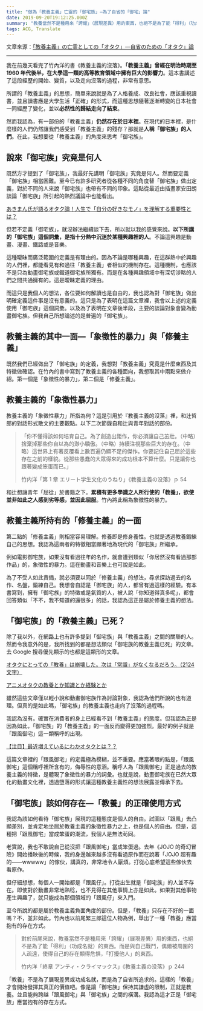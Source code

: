 ```yaml
---
title: "做為「教養主義」亡靈的「御宅族」—為了自省的「御宅」論"
date: 2019-09-20T19:12:25.000Z
summary: "教養當然不是種用來「誇耀」（展現差異）用的東西，也絕不是為了能「得利」（功成名就）的東西。而是與自己戰鬥，偶爾被周圍的人疏遠，使得自己的存在顯得危惧，「打擾他人」的東西。"
tags: ACG, Translate
---
```


文章來源：[「教養主義」の亡霊としての「オタク」―自省のための「オタク」論](http://amberfeb.hatenablog.com/entry/2013/12/29/001526)

---

我在前幾天看完了竹內洋的書《教養主義的沒落》。**「教養主義」**曾經在明治時期至 1960 年代後半，在大學這一類的高等教育領域中**擁有巨大的影響力**。這本書講述了這段經歷的開始、變質，以及走向沒落的過程，非常有意思。

所謂的「教養主義」的思想，簡單來說就是為了人格養成、改良社會，應該重視讀書，並且讀書應是大學生活「正確」的形式，而這種思想隨著逐漸轉變的日本社會一同經歷了變化，並以**必然性的歸結走向了結束**。

然而我認為，有一部份的「教養主義」**仍然存在於日本裡**。在現代的日本裡，是什麼樣的人們仍然讓我們感受到「教養主義」的殘存？那就是**人稱「御宅族」的人們**。在此，我想要從「教養主義」的角度來思考「御宅族」。

## 說來「御宅族」究竟是何人

既然方才提到了「御宅族」，我最好先講明「御宅族」究竟是何人。然而要定義「御宅族」相當困難。至今已有許多研究者從各種不同的角度替「御宅族」做出定義，對於不同的人來說「御宅族」也帶有不同的印象。這點從最近由插畫家安田朗談論「御宅族」所引起的熱烈議論中也能看出。

[あきまん氏が語るオタク論！人生で「自分の好きなモノ」を理解する重要性とは？](http://togetter.com/li/604251)

但若不定義「御宅族」，就沒辦法繼續談下去，所以就以我的感覺來說。**以下所講的「御宅族」這個詞彙，是指十分熱中沉迷於某種興趣裡的人**。不論這興趣是動畫、漫畫、鐵路或是音樂。

這種曖昧而廣泛範圍的定義是有理由的。因為不論是哪種興趣，在這群熱中於興趣的人們裡，都能看見有和過往「教養主義」者相似的機制存在。這種機制，也應該不是只為動畫御宅族或鐵道御宅族所獨有。而是在各種興趣領域中有深切涉略的人們之間共通擁有的。這是曖昧定義的理由。

而這只是我個人的想法，各位要如何解讀也是自由的，我也認為對「御宅族」做出明確定義這件事是沒有意義的。這只是為了表明在這篇文章裡，我會以上述的定義使用「御宅族」這個詞彙。以及為了表明在文章後半段，主要的談論對象會變為動畫御宅族。但我自己所想論述的是普遍的「御宅族」。

## 教養主義的其中一面—「象徵性的暴力」與「修養主義」

既然我們已經做出了「御宅族」的定義，我想對「教養主義」究竟是什麼東西及其特徵做確認。在竹內的書中寫到了教養主義的各種面向，我想取其中兩點來做介紹。第一個是「象徵性的暴力」，第二個是「修養主義」。

## 教養主義的「象徵性暴力」

教養主義的「象徵性暴力」所指為何？這是引用於『教養主義的沒落』裡，和辻哲郎的對話形式散文的主要觀點。以下二次節錄自和辻與青年對話的部份。

> 「你不懂得該如何培育自己。為了創造出鉅作，你必須讓自己茁壯。（中略）捨棄掉那些你自以為的渺小驕傲。（中略）持續注視那些巨大的存在。（中略）這世界上有著反覆看上數百遍仍顯不足的傑作。你要記住自己屈於這些存在之前的樣貌。從那些愚蠢的大眾得來的成功根本不算什麼。只是讓你也跟著變成笨蛋而已。」
>
> 竹内洋「第 1 章 エリート学生文化のうねり」《教養主義の没落》ｐ 54

和辻想讓青年「屈從」於書籍之下。**累積有更多學識之人所行使的「教養」，欲使並非如此之人感到劣等感，並因此屈服**。竹內將此稱為象徵性的暴力。

## 教養主義所持有的「修養主義」的一面

第二點的「修養主義」則相當容易理解。修養即是修身養性。也就是透過教養鍛練自己的思想。我認為這兩者的特徵相當顯著地為現代的「御宅族」所繼承。

例如電影御宅族，如果沒有看過往年的名作，就會遭到類似「你居然沒有看過那部作品」的，象徵性的暴力。這在動畫和音樂上也可說是如此。

為了不受人如此責備，就必須要以同於「修養主義」的想法，尋求探訪過去的名作、名盤，鍛練自己。我想會自認是「御宅族」的人，都曾有過這樣的經驗。有本書寫到，擁有「御宅族」的特徵或是氣質的人，被人說「你知道得真多呢」，都會回答類似「不不，我不知道的還很多」的話，我認為這正是屬於修養主義的想法。

## 「御宅族」的「教養主義」已死？

除了我以外，在網路上也有許多提到「御宅族」與「教養主義」之間的關聯的人。然而令我意外的是，我所找到的都是想法類似「御宅族的教養主義已死」的文章。去 Google 搜尋優先顯示的也都是這類形的文章。

[オタクにとっての「教養」は崩壊した。次は「常識」がなくなるだろう。（2124 文字）](https://ch.nicovideo.jp/cayenne3030/blomaga/ar197249)

[アニメオタクの教養とか知識とか経験とか](https://togetter.com/li/175173)

雖然這些文章僅以輕小說和動畫御宅族作為討論對象，我認為他們所說的也有道理。但真的是如此嗎，「御宅族」的教養主義也走向了沒落的過程嗎。

我認為沒有。確實在消費者的身上已經看不到「教養主義」的態度。但我認為正是因為如此，「御宅族」的「教養主義」的一面反而變得更加強烈。最好的例子就是「跟風御宅」這一類稱呼的出現。

[【注目】最近増えているにわかオタクとは？？](http://matome.naver.jp/odai/2137905780638948201)

這篇文章裡的「跟風御宅」的定義極為模糊，並不重要。應當著眼的點是，「跟風御宅」這個稱呼裡所含有的，侮辱性的意涵。稱呼人為「跟風御宅」正是過去的教養主義的特徵，是體現了象徵性的暴力的詞彙。也就是說，動畫御宅族在已然大眾化的動畫文化裡，透過墮落的形式讓這種教養主義性的想法展露並傳承下去。

## 「御宅族」該如何存在—「教養」的正確使用方式

我認為該如何看待「御宅族」展現的這種態度是個人的自由。試圖以「跟風」去凸顯差別，並肯定地坐居於教養主義的象徵性暴力之上，也是個人的自由。但是，這種把「跟風御宅」當成笨蛋的潮流，我個人是無法茍同。

老實說，我也不敢說自己從沒把「跟風御宅」當成笨蛋過。去年《JOJO 的奇幻冒險》開始播映後的時候，我的身邊越來越多沒有看過原作而在說著「JOJO 超有趣的——wwwww」的傢伙，講真的，非常地令人厭煩。打從心底希望這些傢伙去看原作。

但仔細想想，每個人一開始都是「跟風仔」。打從出生就是「御宅族」的人並不存在。即使對於動畫非常地熟稔，也不見得在其他事情上亦是如此。如果對其他事物產生興趣了，就只能成為那個領域的「跟風仔」來入門。

至今所說的都是屬於教養主義負面角度的部份。但是，「教養」只存在不好的一面嗎？不，並非如此。竹內也以前尾繁三郎這位人物為例，舉出了一種「教養」應當抱有的存在方式。

> 對於前尾來說，教養當然不是種用來「誇耀」（展現差異）用的東西，也絕不是為了能「得利」（功成名就）的東西。而是與自己戰鬥，偶爾被周圍的人疏遠，使得自己的存在顯得危惧，「打擾他人」的東西。
>
> 竹内洋「終章 アンティ・クライマックス」《教養主義の没落》ｐ 244

「教養」不是為了展現差異或功成名就，而是為了自省所追求的。這樣的「教養」才會開始發揮其真正的價值吧。像是讓「御宅族」保持其謙虛的限制，正就是教養。並且能夠跨越「跟風御宅」與「御宅族」之間的橫溝。我認為這才正是「御宅族」應當抱有的存在方式。
